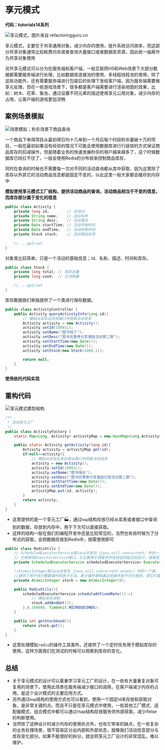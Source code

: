 # 享元模式

**代码：tutorials14系列**

![享元模式，图片来自 refactoringguru.cn](https://bugstack.cn/assets/images/2020/itstack-demo-design-11-01.png)

享元模式，主要在于共享通用对象，减少内存的使用，提升系统访问效率，而这部分共享对象通常比较耗费内存或者查询大量接口或者数据库资源，因此统一抽离作为共享对象使用

另外享元模式可以分为在服务端和客户端，一般互联网H5和Web场景下大部分数据都需要服务端进行处理，比如数据库连接池的使用、多线程线程池的使用，除了这些功能外，还有需要服务端进行包装后的处理下发给客户端，因为服务端需要做享元处理，但在一些游戏场景下，很多都是客户端需要进行渲染地图的效果，比如：树木、花草、鱼虫，通过设置不同元素的描述使用享元公用对象，减少内存的占用，让客户端的游戏更加流畅



## 案例场景模拟

![场景模拟；秒杀场景下商品查询](https://bugstack.cn/assets/images/2020/itstack-demo-design-11-02.png)

一个商品下单得项目从最初得日均十几单到一个月后每个时段秒杀量破十万的项目，一般在最初如果没有经验的情况下可能会使用数据库进行行级锁的方式保证商品库存的扣减操作，但是随着业务的快速发展秒杀的用户越来越多了，这个时候数据库已经扛不住了，一般会使用Redis的分布锁来控制商品库存，

同时在查询的时候也不需要每一次对不同的活动查询都从库中获取，因为这里除了库存以外其它的活动商品信息都是固定不变的，以此这里一般大家都会缓存到内存中

**模拟使用享元模式工厂结构，提供活动商品的查询，活动商品相当于不变的信息，而库存部分属于变化的信息**

```java
public class Activity {
    private long id;        // 活动id
    private String name;    // 活动名称
    private String desc;    // 活动描述
    private Date startTime; // 活动开始时间
    private Date endTime;   // 活动结束时间
    private Stock stock;    // 活动商品存货
    
    // ...get/set
}
```

对象类比较简单，只是一个活动的基础信息；id、名称、描述、时间和库存。



```java
public class Stock {
    private long total; // 库存总量
    private long used;  // 已消耗量

    // ...get/set
}
```

库存数据我们单独提供了一个类进行保存数据。



```java
public class ActivityController {
    public Activity queryActivityInfo(Long id){
        // 模拟从实际业应用接口中获取活动信息
        Activity activity = new Activity();
        activity.setId(10001L);
        activity.setName("图书嗨了");
        activity.setDesc("图书优惠券分享激励活动第二期");
        activity.setStartTime(new Date());
        activity.setEndTime(new Date());
        activity.setStock(new Stock(1000,1));

        return null;
    }
}
```

**使用依托代码实现**



## 重构代码

![享元模式模型结构](https://bugstack.cn/assets/images/2020/itstack-demo-design-11-03.png)

```java
/**
 * 活动享元工厂
 */
public class ActivityFactory {
    static Map<Long, Activity> activityMap = new HashMap<Long,Activity>();

    public static Activity getActivity(long id){
        Activity activity = activityMap.get(id);
        if(null==activity){
            // 模拟从实际业务应用从接口中获取活动信息
            activity = new Activity();
            activity.setId(10001L);
            activity.setName("图书嗨乐");
            activity.setDesc("图书优惠券分享激励分享活动第二期");
            activity.setStartTime(new Date());
            activity.setEndTime(new Date());
            activityMap.put(id, activity);
        }
        return activity;
    }
}
```

- 这里提供的是一个享元工厂🏭，通过`map`结构存放已经从库表或者接口中查询到的数据，存放到内存中，用于下次可以直接获取。
- 这样的结构一般在我们的编程开发中还是比较常见的，当然也有些时候为了分布式的获取，会把数据存放到Redis中，按需使用即可



```java
public class RedisUtils {
    // ScheduledExecutorService是Java并发包（java.util.concurrent）中的一个接口，
    // 它继承自ExecutorService接口。它主要用于调度命令在给定的延迟后运行，或者定期执行
    private ScheduledExecutorService scheduledExecutorService= Executors.newScheduledThreadPool(1);

    //AtomicInteger是Java并发包（java.util.concurrent.atomic）中的一个类，
    //提供了用于执行整数操作的原子方法。原子操作意味着这些操作是不可分割的，即它们要么全部执行，要么全部不执行，不会被线程调度机制打断。
    private AtomicInteger stock = new AtomicInteger(0);

    public RedisUtils(){
        scheduledExecutorService.scheduleAtFixedRate(()->{
            // 模拟库存消耗
            stock.addAndGet(1);
        },0,100000, TimeUnit.MICROSECONDS);
    }

    public int getStockUsed(){
        return stock.get();
    }
}
```

- 这里处理模拟`redis`的操作工具类外，还提供了一个定时任务用于模拟库存的使用，这样方面我们在测试的时候可以观察到库存的变化。



## 总结

- 关于享元模式的设计可以着重学习享元工厂的设计，在一些有大量重复对象可复用的场景下，使用此场景在服务端减少接口的调用，在客户端减少内存的占用。是这个设计模式的主要应用方式。
- 另外通过`map`结构的使用方式也可以看到，使用一个固定id来存放和获取对象，是非常关键的点。而且不只是在享元模式中使用，一些其他工厂模式、适配器模式、组合模式中都可以通过map结构存放服务供外部获取，减少ifelse的判断使用。
- 当然除了这种设计的减少内存的使用优点外，也有它带来的缺点，在一些复杂的业务处理场景，很不容易区分出内部和外部状态，就像我们活动信息部分与库存变化部分。如果不能很好的拆分，就会把享元工厂设计的非常混乱，难以维护。
